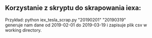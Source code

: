 ## Korzystanie z skryptu do skrapowania iexa:

Przykład: python iex_tesla_scrap.py "20190201" "20190319"  
generuje nam dane od 2019-02-01 do 2019-03-19 i zapisuje plik csv w working directory.
